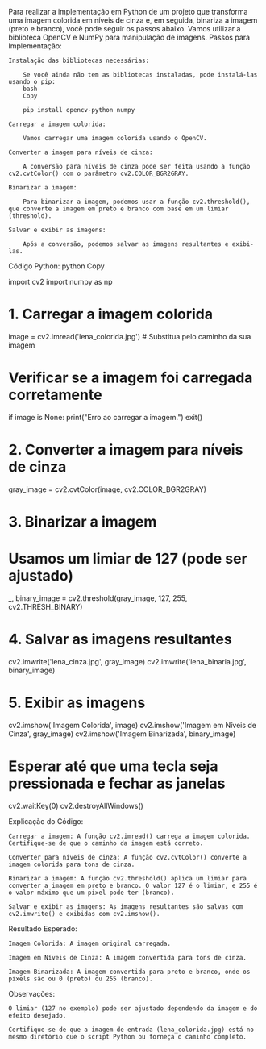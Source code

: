 Para realizar a implementação em Python de um projeto que transforma uma imagem colorida em níveis de cinza e, em seguida, binariza a imagem (preto e branco), você pode seguir os passos abaixo. Vamos utilizar a biblioteca OpenCV e NumPy para manipulação de imagens.
Passos para Implementação:

    Instalação das bibliotecas necessárias:

        Se você ainda não tem as bibliotecas instaladas, pode instalá-las usando o pip:
        bash
        Copy

        pip install opencv-python numpy

    Carregar a imagem colorida:

        Vamos carregar uma imagem colorida usando o OpenCV.

    Converter a imagem para níveis de cinza:

        A conversão para níveis de cinza pode ser feita usando a função cv2.cvtColor() com o parâmetro cv2.COLOR_BGR2GRAY.

    Binarizar a imagem:

        Para binarizar a imagem, podemos usar a função cv2.threshold(), que converte a imagem em preto e branco com base em um limiar (threshold).

    Salvar e exibir as imagens:

        Após a conversão, podemos salvar as imagens resultantes e exibi-las.

Código Python:
python
Copy

import cv2
import numpy as np

# 1. Carregar a imagem colorida
image = cv2.imread('lena_colorida.jpg')  # Substitua pelo caminho da sua imagem

# Verificar se a imagem foi carregada corretamente
if image is None:
    print("Erro ao carregar a imagem.")
    exit()

# 2. Converter a imagem para níveis de cinza
gray_image = cv2.cvtColor(image, cv2.COLOR_BGR2GRAY)

# 3. Binarizar a imagem
# Usamos um limiar de 127 (pode ser ajustado)
_, binary_image = cv2.threshold(gray_image, 127, 255, cv2.THRESH_BINARY)

# 4. Salvar as imagens resultantes
cv2.imwrite('lena_cinza.jpg', gray_image)
cv2.imwrite('lena_binaria.jpg', binary_image)

# 5. Exibir as imagens
cv2.imshow('Imagem Colorida', image)
cv2.imshow('Imagem em Níveis de Cinza', gray_image)
cv2.imshow('Imagem Binarizada', binary_image)

# Esperar até que uma tecla seja pressionada e fechar as janelas
cv2.waitKey(0)
cv2.destroyAllWindows()

Explicação do Código:

    Carregar a imagem: A função cv2.imread() carrega a imagem colorida. Certifique-se de que o caminho da imagem está correto.

    Converter para níveis de cinza: A função cv2.cvtColor() converte a imagem colorida para tons de cinza.

    Binarizar a imagem: A função cv2.threshold() aplica um limiar para converter a imagem em preto e branco. O valor 127 é o limiar, e 255 é o valor máximo que um pixel pode ter (branco).

    Salvar e exibir as imagens: As imagens resultantes são salvas com cv2.imwrite() e exibidas com cv2.imshow().

Resultado Esperado:

    Imagem Colorida: A imagem original carregada.

    Imagem em Níveis de Cinza: A imagem convertida para tons de cinza.

    Imagem Binarizada: A imagem convertida para preto e branco, onde os pixels são ou 0 (preto) ou 255 (branco).

Observações:

    O limiar (127 no exemplo) pode ser ajustado dependendo da imagem e do efeito desejado.

    Certifique-se de que a imagem de entrada (lena_colorida.jpg) está no mesmo diretório que o script Python ou forneça o caminho completo.

      

